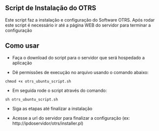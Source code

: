 ## Script de Instalação do OTRS

Este script faz a instalação e configuração do Software OTRS. Após rodar este script é necessário ir até a página WEB do servidor para terminar a configuração

## Como usar

* Faça o download do script para o servidor que será hospedado a aplicação

* Dê permissões de execução no arquivo usando o comando abaixo:

```
chmod +x otrs_ubuntu_script.sh
```

* Em seguida rode o script através do comando:

```
sh otrs_ubuntu_script.sh
```

* Siga as etapas até finalizar a instalação

* Acesse a url do servidor para finalizar a configuração (ex: http://ipdoservidor/otrs/installer.pl)
